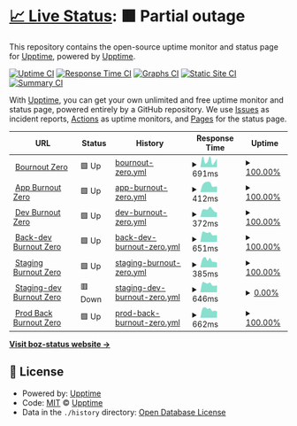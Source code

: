 # [📈 Live Status](https://ilstax.github.io/boz-status): <!--live status--> **🟧 Partial outage**

This repository contains the open-source uptime monitor and status page for [Upptime](https://upptime.js.org), powered by [Upptime](https://github.com/upptime/upptime).

[![Uptime CI](https://github.com/ilstax/boz-status/workflows/Uptime%20CI/badge.svg)](https://github.com/ilstax/boz-status/actions?query=workflow%3A%22Uptime+CI%22)
[![Response Time CI](https://github.com/ilstax/boz-status/workflows/Response%20Time%20CI/badge.svg)](https://github.com/ilstax/boz-status/actions?query=workflow%3A%22Response+Time+CI%22)
[![Graphs CI](https://github.com/ilstax/boz-status/workflows/Graphs%20CI/badge.svg)](https://github.com/ilstax/boz-status/actions?query=workflow%3A%22Graphs+CI%22)
[![Static Site CI](https://github.com/ilstax/boz-status/workflows/Static%20Site%20CI/badge.svg)](https://github.com/ilstax/boz-status/actions?query=workflow%3A%22Static+Site+CI%22)
[![Summary CI](https://github.com/ilstax/boz-status/workflows/Summary%20CI/badge.svg)](https://github.com/ilstax/boz-status/actions?query=workflow%3A%22Summary+CI%22)

With [Upptime](https://upptime.js.org), you can get your own unlimited and free uptime monitor and status page, powered entirely by a GitHub repository. We use [Issues](https://github.com/ilstax/boz-status/issues) as incident reports, [Actions](https://github.com/ilstax/boz-status/actions) as uptime monitors, and [Pages](https://ilstax.github.io/boz-status) for the status page.

<!--start: status pages-->
<!-- This summary is generated by Upptime (https://github.com/upptime/upptime) -->
<!-- Do not edit this manually, your changes will be overwritten -->
<!-- prettier-ignore -->
| URL | Status | History | Response Time | Uptime |
| --- | ------ | ------- | ------------- | ------ |
| <img alt="" src="https://icons.duckduckgo.com/ip3/www.burnout-zero.com.ico" height="13"> [Bournout Zero](https://www.burnout-zero.com) | 🟩 Up | [bournout-zero.yml](https://github.com/iLStAx/boz-status/commits/HEAD/history/bournout-zero.yml) | <details><summary><img alt="Response time graph" src="./graphs/bournout-zero/response-time-week.png" height="20"> 691ms</summary><br><a href="https://ilstax.github.io/boz-status/history/bournout-zero"><img alt="Response time 797" src="https://img.shields.io/endpoint?url=https%3A%2F%2Fraw.githubusercontent.com%2FiLStAx%2Fboz-status%2FHEAD%2Fapi%2Fbournout-zero%2Fresponse-time.json"></a><br><a href="https://ilstax.github.io/boz-status/history/bournout-zero"><img alt="24-hour response time 482" src="https://img.shields.io/endpoint?url=https%3A%2F%2Fraw.githubusercontent.com%2FiLStAx%2Fboz-status%2FHEAD%2Fapi%2Fbournout-zero%2Fresponse-time-day.json"></a><br><a href="https://ilstax.github.io/boz-status/history/bournout-zero"><img alt="7-day response time 691" src="https://img.shields.io/endpoint?url=https%3A%2F%2Fraw.githubusercontent.com%2FiLStAx%2Fboz-status%2FHEAD%2Fapi%2Fbournout-zero%2Fresponse-time-week.json"></a><br><a href="https://ilstax.github.io/boz-status/history/bournout-zero"><img alt="30-day response time 932" src="https://img.shields.io/endpoint?url=https%3A%2F%2Fraw.githubusercontent.com%2FiLStAx%2Fboz-status%2FHEAD%2Fapi%2Fbournout-zero%2Fresponse-time-month.json"></a><br><a href="https://ilstax.github.io/boz-status/history/bournout-zero"><img alt="1-year response time 797" src="https://img.shields.io/endpoint?url=https%3A%2F%2Fraw.githubusercontent.com%2FiLStAx%2Fboz-status%2FHEAD%2Fapi%2Fbournout-zero%2Fresponse-time-year.json"></a></details> | <details><summary><a href="https://ilstax.github.io/boz-status/history/bournout-zero">100.00%</a></summary><a href="https://ilstax.github.io/boz-status/history/bournout-zero"><img alt="All-time uptime 99.86%" src="https://img.shields.io/endpoint?url=https%3A%2F%2Fraw.githubusercontent.com%2FiLStAx%2Fboz-status%2FHEAD%2Fapi%2Fbournout-zero%2Fuptime.json"></a><br><a href="https://ilstax.github.io/boz-status/history/bournout-zero"><img alt="24-hour uptime 100.00%" src="https://img.shields.io/endpoint?url=https%3A%2F%2Fraw.githubusercontent.com%2FiLStAx%2Fboz-status%2FHEAD%2Fapi%2Fbournout-zero%2Fuptime-day.json"></a><br><a href="https://ilstax.github.io/boz-status/history/bournout-zero"><img alt="7-day uptime 100.00%" src="https://img.shields.io/endpoint?url=https%3A%2F%2Fraw.githubusercontent.com%2FiLStAx%2Fboz-status%2FHEAD%2Fapi%2Fbournout-zero%2Fuptime-week.json"></a><br><a href="https://ilstax.github.io/boz-status/history/bournout-zero"><img alt="30-day uptime 100.00%" src="https://img.shields.io/endpoint?url=https%3A%2F%2Fraw.githubusercontent.com%2FiLStAx%2Fboz-status%2FHEAD%2Fapi%2Fbournout-zero%2Fuptime-month.json"></a><br><a href="https://ilstax.github.io/boz-status/history/bournout-zero"><img alt="1-year uptime 99.86%" src="https://img.shields.io/endpoint?url=https%3A%2F%2Fraw.githubusercontent.com%2FiLStAx%2Fboz-status%2FHEAD%2Fapi%2Fbournout-zero%2Fuptime-year.json"></a></details>
| <img alt="" src="https://icons.duckduckgo.com/ip3/app.burnout-zero.com.ico" height="13"> [App Burnout Zero](https://app.burnout-zero.com) | 🟩 Up | [app-burnout-zero.yml](https://github.com/iLStAx/boz-status/commits/HEAD/history/app-burnout-zero.yml) | <details><summary><img alt="Response time graph" src="./graphs/app-burnout-zero/response-time-week.png" height="20"> 412ms</summary><br><a href="https://ilstax.github.io/boz-status/history/app-burnout-zero"><img alt="Response time 504" src="https://img.shields.io/endpoint?url=https%3A%2F%2Fraw.githubusercontent.com%2FiLStAx%2Fboz-status%2FHEAD%2Fapi%2Fapp-burnout-zero%2Fresponse-time.json"></a><br><a href="https://ilstax.github.io/boz-status/history/app-burnout-zero"><img alt="24-hour response time 408" src="https://img.shields.io/endpoint?url=https%3A%2F%2Fraw.githubusercontent.com%2FiLStAx%2Fboz-status%2FHEAD%2Fapi%2Fapp-burnout-zero%2Fresponse-time-day.json"></a><br><a href="https://ilstax.github.io/boz-status/history/app-burnout-zero"><img alt="7-day response time 412" src="https://img.shields.io/endpoint?url=https%3A%2F%2Fraw.githubusercontent.com%2FiLStAx%2Fboz-status%2FHEAD%2Fapi%2Fapp-burnout-zero%2Fresponse-time-week.json"></a><br><a href="https://ilstax.github.io/boz-status/history/app-burnout-zero"><img alt="30-day response time 414" src="https://img.shields.io/endpoint?url=https%3A%2F%2Fraw.githubusercontent.com%2FiLStAx%2Fboz-status%2FHEAD%2Fapi%2Fapp-burnout-zero%2Fresponse-time-month.json"></a><br><a href="https://ilstax.github.io/boz-status/history/app-burnout-zero"><img alt="1-year response time 504" src="https://img.shields.io/endpoint?url=https%3A%2F%2Fraw.githubusercontent.com%2FiLStAx%2Fboz-status%2FHEAD%2Fapi%2Fapp-burnout-zero%2Fresponse-time-year.json"></a></details> | <details><summary><a href="https://ilstax.github.io/boz-status/history/app-burnout-zero">100.00%</a></summary><a href="https://ilstax.github.io/boz-status/history/app-burnout-zero"><img alt="All-time uptime 99.94%" src="https://img.shields.io/endpoint?url=https%3A%2F%2Fraw.githubusercontent.com%2FiLStAx%2Fboz-status%2FHEAD%2Fapi%2Fapp-burnout-zero%2Fuptime.json"></a><br><a href="https://ilstax.github.io/boz-status/history/app-burnout-zero"><img alt="24-hour uptime 100.00%" src="https://img.shields.io/endpoint?url=https%3A%2F%2Fraw.githubusercontent.com%2FiLStAx%2Fboz-status%2FHEAD%2Fapi%2Fapp-burnout-zero%2Fuptime-day.json"></a><br><a href="https://ilstax.github.io/boz-status/history/app-burnout-zero"><img alt="7-day uptime 100.00%" src="https://img.shields.io/endpoint?url=https%3A%2F%2Fraw.githubusercontent.com%2FiLStAx%2Fboz-status%2FHEAD%2Fapi%2Fapp-burnout-zero%2Fuptime-week.json"></a><br><a href="https://ilstax.github.io/boz-status/history/app-burnout-zero"><img alt="30-day uptime 100.00%" src="https://img.shields.io/endpoint?url=https%3A%2F%2Fraw.githubusercontent.com%2FiLStAx%2Fboz-status%2FHEAD%2Fapi%2Fapp-burnout-zero%2Fuptime-month.json"></a><br><a href="https://ilstax.github.io/boz-status/history/app-burnout-zero"><img alt="1-year uptime 99.94%" src="https://img.shields.io/endpoint?url=https%3A%2F%2Fraw.githubusercontent.com%2FiLStAx%2Fboz-status%2FHEAD%2Fapi%2Fapp-burnout-zero%2Fuptime-year.json"></a></details>
| <img alt="" src="https://icons.duckduckgo.com/ip3/dev.burnout-zero.com.ico" height="13"> [Dev Burnout Zero](https://dev.burnout-zero.com) | 🟩 Up | [dev-burnout-zero.yml](https://github.com/iLStAx/boz-status/commits/HEAD/history/dev-burnout-zero.yml) | <details><summary><img alt="Response time graph" src="./graphs/dev-burnout-zero/response-time-week.png" height="20"> 372ms</summary><br><a href="https://ilstax.github.io/boz-status/history/dev-burnout-zero"><img alt="Response time 454" src="https://img.shields.io/endpoint?url=https%3A%2F%2Fraw.githubusercontent.com%2FiLStAx%2Fboz-status%2FHEAD%2Fapi%2Fdev-burnout-zero%2Fresponse-time.json"></a><br><a href="https://ilstax.github.io/boz-status/history/dev-burnout-zero"><img alt="24-hour response time 340" src="https://img.shields.io/endpoint?url=https%3A%2F%2Fraw.githubusercontent.com%2FiLStAx%2Fboz-status%2FHEAD%2Fapi%2Fdev-burnout-zero%2Fresponse-time-day.json"></a><br><a href="https://ilstax.github.io/boz-status/history/dev-burnout-zero"><img alt="7-day response time 372" src="https://img.shields.io/endpoint?url=https%3A%2F%2Fraw.githubusercontent.com%2FiLStAx%2Fboz-status%2FHEAD%2Fapi%2Fdev-burnout-zero%2Fresponse-time-week.json"></a><br><a href="https://ilstax.github.io/boz-status/history/dev-burnout-zero"><img alt="30-day response time 382" src="https://img.shields.io/endpoint?url=https%3A%2F%2Fraw.githubusercontent.com%2FiLStAx%2Fboz-status%2FHEAD%2Fapi%2Fdev-burnout-zero%2Fresponse-time-month.json"></a><br><a href="https://ilstax.github.io/boz-status/history/dev-burnout-zero"><img alt="1-year response time 454" src="https://img.shields.io/endpoint?url=https%3A%2F%2Fraw.githubusercontent.com%2FiLStAx%2Fboz-status%2FHEAD%2Fapi%2Fdev-burnout-zero%2Fresponse-time-year.json"></a></details> | <details><summary><a href="https://ilstax.github.io/boz-status/history/dev-burnout-zero">100.00%</a></summary><a href="https://ilstax.github.io/boz-status/history/dev-burnout-zero"><img alt="All-time uptime 99.71%" src="https://img.shields.io/endpoint?url=https%3A%2F%2Fraw.githubusercontent.com%2FiLStAx%2Fboz-status%2FHEAD%2Fapi%2Fdev-burnout-zero%2Fuptime.json"></a><br><a href="https://ilstax.github.io/boz-status/history/dev-burnout-zero"><img alt="24-hour uptime 100.00%" src="https://img.shields.io/endpoint?url=https%3A%2F%2Fraw.githubusercontent.com%2FiLStAx%2Fboz-status%2FHEAD%2Fapi%2Fdev-burnout-zero%2Fuptime-day.json"></a><br><a href="https://ilstax.github.io/boz-status/history/dev-burnout-zero"><img alt="7-day uptime 100.00%" src="https://img.shields.io/endpoint?url=https%3A%2F%2Fraw.githubusercontent.com%2FiLStAx%2Fboz-status%2FHEAD%2Fapi%2Fdev-burnout-zero%2Fuptime-week.json"></a><br><a href="https://ilstax.github.io/boz-status/history/dev-burnout-zero"><img alt="30-day uptime 100.00%" src="https://img.shields.io/endpoint?url=https%3A%2F%2Fraw.githubusercontent.com%2FiLStAx%2Fboz-status%2FHEAD%2Fapi%2Fdev-burnout-zero%2Fuptime-month.json"></a><br><a href="https://ilstax.github.io/boz-status/history/dev-burnout-zero"><img alt="1-year uptime 99.71%" src="https://img.shields.io/endpoint?url=https%3A%2F%2Fraw.githubusercontent.com%2FiLStAx%2Fboz-status%2FHEAD%2Fapi%2Fdev-burnout-zero%2Fuptime-year.json"></a></details>
| <img alt="" src="https://icons.duckduckgo.com/ip3/back-dev.burnout-zero.com.ico" height="13"> [Back-dev Burnout Zero](https://back-dev.burnout-zero.com/healthz) | 🟩 Up | [back-dev-burnout-zero.yml](https://github.com/iLStAx/boz-status/commits/HEAD/history/back-dev-burnout-zero.yml) | <details><summary><img alt="Response time graph" src="./graphs/back-dev-burnout-zero/response-time-week.png" height="20"> 651ms</summary><br><a href="https://ilstax.github.io/boz-status/history/back-dev-burnout-zero"><img alt="Response time 721" src="https://img.shields.io/endpoint?url=https%3A%2F%2Fraw.githubusercontent.com%2FiLStAx%2Fboz-status%2FHEAD%2Fapi%2Fback-dev-burnout-zero%2Fresponse-time.json"></a><br><a href="https://ilstax.github.io/boz-status/history/back-dev-burnout-zero"><img alt="24-hour response time 715" src="https://img.shields.io/endpoint?url=https%3A%2F%2Fraw.githubusercontent.com%2FiLStAx%2Fboz-status%2FHEAD%2Fapi%2Fback-dev-burnout-zero%2Fresponse-time-day.json"></a><br><a href="https://ilstax.github.io/boz-status/history/back-dev-burnout-zero"><img alt="7-day response time 651" src="https://img.shields.io/endpoint?url=https%3A%2F%2Fraw.githubusercontent.com%2FiLStAx%2Fboz-status%2FHEAD%2Fapi%2Fback-dev-burnout-zero%2Fresponse-time-week.json"></a><br><a href="https://ilstax.github.io/boz-status/history/back-dev-burnout-zero"><img alt="30-day response time 991" src="https://img.shields.io/endpoint?url=https%3A%2F%2Fraw.githubusercontent.com%2FiLStAx%2Fboz-status%2FHEAD%2Fapi%2Fback-dev-burnout-zero%2Fresponse-time-month.json"></a><br><a href="https://ilstax.github.io/boz-status/history/back-dev-burnout-zero"><img alt="1-year response time 721" src="https://img.shields.io/endpoint?url=https%3A%2F%2Fraw.githubusercontent.com%2FiLStAx%2Fboz-status%2FHEAD%2Fapi%2Fback-dev-burnout-zero%2Fresponse-time-year.json"></a></details> | <details><summary><a href="https://ilstax.github.io/boz-status/history/back-dev-burnout-zero">100.00%</a></summary><a href="https://ilstax.github.io/boz-status/history/back-dev-burnout-zero"><img alt="All-time uptime 99.90%" src="https://img.shields.io/endpoint?url=https%3A%2F%2Fraw.githubusercontent.com%2FiLStAx%2Fboz-status%2FHEAD%2Fapi%2Fback-dev-burnout-zero%2Fuptime.json"></a><br><a href="https://ilstax.github.io/boz-status/history/back-dev-burnout-zero"><img alt="24-hour uptime 100.00%" src="https://img.shields.io/endpoint?url=https%3A%2F%2Fraw.githubusercontent.com%2FiLStAx%2Fboz-status%2FHEAD%2Fapi%2Fback-dev-burnout-zero%2Fuptime-day.json"></a><br><a href="https://ilstax.github.io/boz-status/history/back-dev-burnout-zero"><img alt="7-day uptime 100.00%" src="https://img.shields.io/endpoint?url=https%3A%2F%2Fraw.githubusercontent.com%2FiLStAx%2Fboz-status%2FHEAD%2Fapi%2Fback-dev-burnout-zero%2Fuptime-week.json"></a><br><a href="https://ilstax.github.io/boz-status/history/back-dev-burnout-zero"><img alt="30-day uptime 100.00%" src="https://img.shields.io/endpoint?url=https%3A%2F%2Fraw.githubusercontent.com%2FiLStAx%2Fboz-status%2FHEAD%2Fapi%2Fback-dev-burnout-zero%2Fuptime-month.json"></a><br><a href="https://ilstax.github.io/boz-status/history/back-dev-burnout-zero"><img alt="1-year uptime 99.90%" src="https://img.shields.io/endpoint?url=https%3A%2F%2Fraw.githubusercontent.com%2FiLStAx%2Fboz-status%2FHEAD%2Fapi%2Fback-dev-burnout-zero%2Fuptime-year.json"></a></details>
| <img alt="" src="https://icons.duckduckgo.com/ip3/staging.burnout-zero.com.ico" height="13"> [Staging Burnout Zero](https://staging.burnout-zero.com) | 🟩 Up | [staging-burnout-zero.yml](https://github.com/iLStAx/boz-status/commits/HEAD/history/staging-burnout-zero.yml) | <details><summary><img alt="Response time graph" src="./graphs/staging-burnout-zero/response-time-week.png" height="20"> 385ms</summary><br><a href="https://ilstax.github.io/boz-status/history/staging-burnout-zero"><img alt="Response time 450" src="https://img.shields.io/endpoint?url=https%3A%2F%2Fraw.githubusercontent.com%2FiLStAx%2Fboz-status%2FHEAD%2Fapi%2Fstaging-burnout-zero%2Fresponse-time.json"></a><br><a href="https://ilstax.github.io/boz-status/history/staging-burnout-zero"><img alt="24-hour response time 469" src="https://img.shields.io/endpoint?url=https%3A%2F%2Fraw.githubusercontent.com%2FiLStAx%2Fboz-status%2FHEAD%2Fapi%2Fstaging-burnout-zero%2Fresponse-time-day.json"></a><br><a href="https://ilstax.github.io/boz-status/history/staging-burnout-zero"><img alt="7-day response time 385" src="https://img.shields.io/endpoint?url=https%3A%2F%2Fraw.githubusercontent.com%2FiLStAx%2Fboz-status%2FHEAD%2Fapi%2Fstaging-burnout-zero%2Fresponse-time-week.json"></a><br><a href="https://ilstax.github.io/boz-status/history/staging-burnout-zero"><img alt="30-day response time 412" src="https://img.shields.io/endpoint?url=https%3A%2F%2Fraw.githubusercontent.com%2FiLStAx%2Fboz-status%2FHEAD%2Fapi%2Fstaging-burnout-zero%2Fresponse-time-month.json"></a><br><a href="https://ilstax.github.io/boz-status/history/staging-burnout-zero"><img alt="1-year response time 450" src="https://img.shields.io/endpoint?url=https%3A%2F%2Fraw.githubusercontent.com%2FiLStAx%2Fboz-status%2FHEAD%2Fapi%2Fstaging-burnout-zero%2Fresponse-time-year.json"></a></details> | <details><summary><a href="https://ilstax.github.io/boz-status/history/staging-burnout-zero">100.00%</a></summary><a href="https://ilstax.github.io/boz-status/history/staging-burnout-zero"><img alt="All-time uptime 99.99%" src="https://img.shields.io/endpoint?url=https%3A%2F%2Fraw.githubusercontent.com%2FiLStAx%2Fboz-status%2FHEAD%2Fapi%2Fstaging-burnout-zero%2Fuptime.json"></a><br><a href="https://ilstax.github.io/boz-status/history/staging-burnout-zero"><img alt="24-hour uptime 100.00%" src="https://img.shields.io/endpoint?url=https%3A%2F%2Fraw.githubusercontent.com%2FiLStAx%2Fboz-status%2FHEAD%2Fapi%2Fstaging-burnout-zero%2Fuptime-day.json"></a><br><a href="https://ilstax.github.io/boz-status/history/staging-burnout-zero"><img alt="7-day uptime 100.00%" src="https://img.shields.io/endpoint?url=https%3A%2F%2Fraw.githubusercontent.com%2FiLStAx%2Fboz-status%2FHEAD%2Fapi%2Fstaging-burnout-zero%2Fuptime-week.json"></a><br><a href="https://ilstax.github.io/boz-status/history/staging-burnout-zero"><img alt="30-day uptime 100.00%" src="https://img.shields.io/endpoint?url=https%3A%2F%2Fraw.githubusercontent.com%2FiLStAx%2Fboz-status%2FHEAD%2Fapi%2Fstaging-burnout-zero%2Fuptime-month.json"></a><br><a href="https://ilstax.github.io/boz-status/history/staging-burnout-zero"><img alt="1-year uptime 99.99%" src="https://img.shields.io/endpoint?url=https%3A%2F%2Fraw.githubusercontent.com%2FiLStAx%2Fboz-status%2FHEAD%2Fapi%2Fstaging-burnout-zero%2Fuptime-year.json"></a></details>
| <img alt="" src="https://icons.duckduckgo.com/ip3/back-staging.burnout-zero.com.ico" height="13"> [Staging-dev Burnout Zero](https://back-staging.burnout-zero.com/healthz) | 🟥 Down | [staging-dev-burnout-zero.yml](https://github.com/iLStAx/boz-status/commits/HEAD/history/staging-dev-burnout-zero.yml) | <details><summary><img alt="Response time graph" src="./graphs/staging-dev-burnout-zero/response-time-week.png" height="20"> 646ms</summary><br><a href="https://ilstax.github.io/boz-status/history/staging-dev-burnout-zero"><img alt="Response time 670" src="https://img.shields.io/endpoint?url=https%3A%2F%2Fraw.githubusercontent.com%2FiLStAx%2Fboz-status%2FHEAD%2Fapi%2Fstaging-dev-burnout-zero%2Fresponse-time.json"></a><br><a href="https://ilstax.github.io/boz-status/history/staging-dev-burnout-zero"><img alt="24-hour response time 681" src="https://img.shields.io/endpoint?url=https%3A%2F%2Fraw.githubusercontent.com%2FiLStAx%2Fboz-status%2FHEAD%2Fapi%2Fstaging-dev-burnout-zero%2Fresponse-time-day.json"></a><br><a href="https://ilstax.github.io/boz-status/history/staging-dev-burnout-zero"><img alt="7-day response time 646" src="https://img.shields.io/endpoint?url=https%3A%2F%2Fraw.githubusercontent.com%2FiLStAx%2Fboz-status%2FHEAD%2Fapi%2Fstaging-dev-burnout-zero%2Fresponse-time-week.json"></a><br><a href="https://ilstax.github.io/boz-status/history/staging-dev-burnout-zero"><img alt="30-day response time 638" src="https://img.shields.io/endpoint?url=https%3A%2F%2Fraw.githubusercontent.com%2FiLStAx%2Fboz-status%2FHEAD%2Fapi%2Fstaging-dev-burnout-zero%2Fresponse-time-month.json"></a><br><a href="https://ilstax.github.io/boz-status/history/staging-dev-burnout-zero"><img alt="1-year response time 670" src="https://img.shields.io/endpoint?url=https%3A%2F%2Fraw.githubusercontent.com%2FiLStAx%2Fboz-status%2FHEAD%2Fapi%2Fstaging-dev-burnout-zero%2Fresponse-time-year.json"></a></details> | <details><summary><a href="https://ilstax.github.io/boz-status/history/staging-dev-burnout-zero">0.00%</a></summary><a href="https://ilstax.github.io/boz-status/history/staging-dev-burnout-zero"><img alt="All-time uptime 88.37%" src="https://img.shields.io/endpoint?url=https%3A%2F%2Fraw.githubusercontent.com%2FiLStAx%2Fboz-status%2FHEAD%2Fapi%2Fstaging-dev-burnout-zero%2Fuptime.json"></a><br><a href="https://ilstax.github.io/boz-status/history/staging-dev-burnout-zero"><img alt="24-hour uptime 0.00%" src="https://img.shields.io/endpoint?url=https%3A%2F%2Fraw.githubusercontent.com%2FiLStAx%2Fboz-status%2FHEAD%2Fapi%2Fstaging-dev-burnout-zero%2Fuptime-day.json"></a><br><a href="https://ilstax.github.io/boz-status/history/staging-dev-burnout-zero"><img alt="7-day uptime 0.00%" src="https://img.shields.io/endpoint?url=https%3A%2F%2Fraw.githubusercontent.com%2FiLStAx%2Fboz-status%2FHEAD%2Fapi%2Fstaging-dev-burnout-zero%2Fuptime-week.json"></a><br><a href="https://ilstax.github.io/boz-status/history/staging-dev-burnout-zero"><img alt="30-day uptime 9.13%" src="https://img.shields.io/endpoint?url=https%3A%2F%2Fraw.githubusercontent.com%2FiLStAx%2Fboz-status%2FHEAD%2Fapi%2Fstaging-dev-burnout-zero%2Fuptime-month.json"></a><br><a href="https://ilstax.github.io/boz-status/history/staging-dev-burnout-zero"><img alt="1-year uptime 88.37%" src="https://img.shields.io/endpoint?url=https%3A%2F%2Fraw.githubusercontent.com%2FiLStAx%2Fboz-status%2FHEAD%2Fapi%2Fstaging-dev-burnout-zero%2Fuptime-year.json"></a></details>
| <img alt="" src="https://icons.duckduckgo.com/ip3/back.burnout-zero.com.ico" height="13"> [Prod Back Burnout Zero](https://back.burnout-zero.com/healthz) | 🟩 Up | [prod-back-burnout-zero.yml](https://github.com/iLStAx/boz-status/commits/HEAD/history/prod-back-burnout-zero.yml) | <details><summary><img alt="Response time graph" src="./graphs/prod-back-burnout-zero/response-time-week.png" height="20"> 662ms</summary><br><a href="https://ilstax.github.io/boz-status/history/prod-back-burnout-zero"><img alt="Response time 666" src="https://img.shields.io/endpoint?url=https%3A%2F%2Fraw.githubusercontent.com%2FiLStAx%2Fboz-status%2FHEAD%2Fapi%2Fprod-back-burnout-zero%2Fresponse-time.json"></a><br><a href="https://ilstax.github.io/boz-status/history/prod-back-burnout-zero"><img alt="24-hour response time 752" src="https://img.shields.io/endpoint?url=https%3A%2F%2Fraw.githubusercontent.com%2FiLStAx%2Fboz-status%2FHEAD%2Fapi%2Fprod-back-burnout-zero%2Fresponse-time-day.json"></a><br><a href="https://ilstax.github.io/boz-status/history/prod-back-burnout-zero"><img alt="7-day response time 662" src="https://img.shields.io/endpoint?url=https%3A%2F%2Fraw.githubusercontent.com%2FiLStAx%2Fboz-status%2FHEAD%2Fapi%2Fprod-back-burnout-zero%2Fresponse-time-week.json"></a><br><a href="https://ilstax.github.io/boz-status/history/prod-back-burnout-zero"><img alt="30-day response time 647" src="https://img.shields.io/endpoint?url=https%3A%2F%2Fraw.githubusercontent.com%2FiLStAx%2Fboz-status%2FHEAD%2Fapi%2Fprod-back-burnout-zero%2Fresponse-time-month.json"></a><br><a href="https://ilstax.github.io/boz-status/history/prod-back-burnout-zero"><img alt="1-year response time 666" src="https://img.shields.io/endpoint?url=https%3A%2F%2Fraw.githubusercontent.com%2FiLStAx%2Fboz-status%2FHEAD%2Fapi%2Fprod-back-burnout-zero%2Fresponse-time-year.json"></a></details> | <details><summary><a href="https://ilstax.github.io/boz-status/history/prod-back-burnout-zero">100.00%</a></summary><a href="https://ilstax.github.io/boz-status/history/prod-back-burnout-zero"><img alt="All-time uptime 92.87%" src="https://img.shields.io/endpoint?url=https%3A%2F%2Fraw.githubusercontent.com%2FiLStAx%2Fboz-status%2FHEAD%2Fapi%2Fprod-back-burnout-zero%2Fuptime.json"></a><br><a href="https://ilstax.github.io/boz-status/history/prod-back-burnout-zero"><img alt="24-hour uptime 100.00%" src="https://img.shields.io/endpoint?url=https%3A%2F%2Fraw.githubusercontent.com%2FiLStAx%2Fboz-status%2FHEAD%2Fapi%2Fprod-back-burnout-zero%2Fuptime-day.json"></a><br><a href="https://ilstax.github.io/boz-status/history/prod-back-burnout-zero"><img alt="7-day uptime 100.00%" src="https://img.shields.io/endpoint?url=https%3A%2F%2Fraw.githubusercontent.com%2FiLStAx%2Fboz-status%2FHEAD%2Fapi%2Fprod-back-burnout-zero%2Fuptime-week.json"></a><br><a href="https://ilstax.github.io/boz-status/history/prod-back-burnout-zero"><img alt="30-day uptime 100.00%" src="https://img.shields.io/endpoint?url=https%3A%2F%2Fraw.githubusercontent.com%2FiLStAx%2Fboz-status%2FHEAD%2Fapi%2Fprod-back-burnout-zero%2Fuptime-month.json"></a><br><a href="https://ilstax.github.io/boz-status/history/prod-back-burnout-zero"><img alt="1-year uptime 92.87%" src="https://img.shields.io/endpoint?url=https%3A%2F%2Fraw.githubusercontent.com%2FiLStAx%2Fboz-status%2FHEAD%2Fapi%2Fprod-back-burnout-zero%2Fuptime-year.json"></a></details>

<!--end: status pages-->

[**Visit boz-status website →**](https://ilstax.github.io/boz-status/)

## 📄 License

- Powered by: [Upptime](https://github.com/upptime/upptime)
- Code: [MIT](./LICENSE) © [Upptime](https://upptime.js.org)
- Data in the `./history` directory: [Open Database License](https://opendatacommons.org/licenses/odbl/1-0/)
